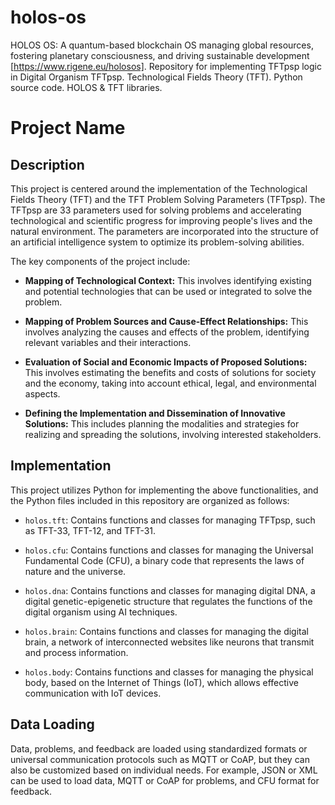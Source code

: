 # holos-os
HOLOS OS: A quantum-based blockchain OS managing global resources, fostering planetary consciousness, and driving sustainable development [https://www.rigene.eu/holosos].  Repository for implementing TFTpsp logic in Digital Organism TFTpsp.  Technological Fields Theory (TFT). Python source code. HOLOS &amp; TFT libraries.

# Project Name

## Description

This project is centered around the implementation of the Technological Fields Theory (TFT) and the TFT Problem Solving Parameters (TFTpsp). The TFTpsp are 33 parameters used for solving problems and accelerating technological and scientific progress for improving people's lives and the natural environment. The parameters are incorporated into the structure of an artificial intelligence system to optimize its problem-solving abilities.

The key components of the project include:

- **Mapping of Technological Context:** This involves identifying existing and potential technologies that can be used or integrated to solve the problem.

- **Mapping of Problem Sources and Cause-Effect Relationships:** This involves analyzing the causes and effects of the problem, identifying relevant variables and their interactions.

- **Evaluation of Social and Economic Impacts of Proposed Solutions:** This involves estimating the benefits and costs of solutions for society and the economy, taking into account ethical, legal, and environmental aspects.

- **Defining the Implementation and Dissemination of Innovative Solutions:** This includes planning the modalities and strategies for realizing and spreading the solutions, involving interested stakeholders.

## Implementation

This project utilizes Python for implementing the above functionalities, and the Python files included in this repository are organized as follows:

- `holos.tft`: Contains functions and classes for managing TFTpsp, such as TFT-33, TFT-12, and TFT-31.

- `holos.cfu`: Contains functions and classes for managing the Universal Fundamental Code (CFU), a binary code that represents the laws of nature and the universe.

- `holos.dna`: Contains functions and classes for managing digital DNA, a digital genetic-epigenetic structure that regulates the functions of the digital organism using AI techniques.

- `holos.brain`: Contains functions and classes for managing the digital brain, a network of interconnected websites like neurons that transmit and process information.

- `holos.body`: Contains functions and classes for managing the physical body, based on the Internet of Things (IoT), which allows effective communication with IoT devices.

## Data Loading

Data, problems, and feedback are loaded using standardized formats or universal communication protocols such as MQTT or CoAP, but they can also be customized based on individual needs. For example, JSON or XML can be used to load data, MQTT or CoAP for problems, and CFU format for feedback.

